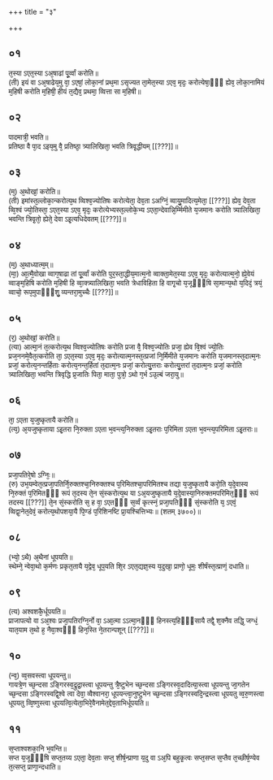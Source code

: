 +++
title = "३"

+++
## ०१
त᳘स्या ऽएत᳘स्या ऽअ᳘षाढां पू᳘र्व्वां करोति॥  
(ती) इयं वा ऽअ᳘षाढेय᳘मु वा᳘ ऽएषां᳘ लोका᳘नां प्रथ᳘मा ऽसृज्यत ता᳘मेत᳘स्या ऽएव᳘ मृदः᳘ करोत्येषा᳘ᳫँ᳘ ह्येव᳘ लोका᳘नामियं म᳘हिषी करोति म᳘हिषी᳘ हीयं त᳘द्यैव᳘ प्रथमा᳘ व्वित्ता सा म᳘हिषी॥  
## ०२
पादमात्री᳘ भवति॥  
प्रतिष्ठा वै पा᳘द ऽइय᳘मु वै᳘ प्रतिष्ठा᳘ त्र्यालिखिता᳘ भवति त्रिवृ᳘द्धीयम् [[???]]॥  
## ०३
(म᳘) अ᳘थोखां᳘ करोति॥  
(ती) इमांस्त᳘ल्लोका᳘न्करोत्य᳘थ व्विश्व᳘ज्योतिषः करोत्येता᳘ देव᳘ता ऽअग्निं᳘ व्वायु᳘मादित्य᳘मेता᳘ [[???]] ह्येव᳘ देव᳘ता व्वि᳘श्वं ज्यो᳘तिस्ता᳘ ऽएत᳘स्या ऽएव᳘ मृदः᳘ करोत्येभ्यस्त᳘ल्लोके᳘भ्य ऽएता᳘न्देवान्नि᳘र्म्मिमीते य᳘जमानः करोति त्र्यालिखिता᳘ भवन्ति त्रिवृ᳘तो᳘ ह्येते᳘ देवा ऽइ᳘त्यधिदेवतम् [[???]]॥  
## ०४
(म᳘) अ᳘थाध्यात्म᳘म्॥  
(मा᳘) आ᳘त्मै᳘वोखा व्वाग᳘षाढा तां पू᳘र्व्वां करोति पुर᳘स्ता᳘द्धीय᳘मात्म᳘नो व्वाक्ता᳘मेत᳘स्या ऽएव᳘ मृदः᳘ करोत्यात्म᳘नो᳘ ह्ये᳘वेयं व्वाङ्म᳘हिषि करोति म᳘हिषी हि व्वा᳘क्त्र्यालिखिता᳘ भवति त्रेधाविहिता हि वागृ᳘चो य᳘जूᳫँ᳭षि सा᳘मान्य᳘थो य᳘दिदं᳘ त्रयं᳘ व्वाचो᳘ रूप᳘मुपाᳫँ᳭शु᳘ व्यन्तरा᳘मुच्चैः [[???]]॥  
## ०५
(र᳘) अ᳘थोखां᳘ करोति॥  
(त्या) आत्मा᳘नं त᳘त्करोत्य᳘थ व्विश्व᳘ज्योतिषः करोति प्रजा वै᳘ विश्व᳘ज्योतिः प्रजा᳘ ह्येव वि᳘श्वं ज्यो᳘तिः प्रज᳘ननमे᳘वैत᳘त्करोति ता᳘ ऽएत᳘स्या ऽएव᳘ मृदः᳘ करोत्यात्म᳘नस्त᳘त्प्रजां नि᳘र्मिमीते य᳘जमानः करोति य᳘जमानस्त᳘दात्म᳘नः प्रजां᳘ करोत्य᳘नन्तर्हिताः करोत्य᳘नन्त᳘र्हितां त᳘दात्म᳘नः प्रजां᳘ करोत्यु᳘त्तराः करोत्यु᳘त्तरां त᳘दात्म᳘नः प्रजां᳘ करोति त्र्यालिखिता᳘ भवन्ति त्रिवृद्धि प्र᳘जातिः पिता᳘ माता᳘ पुत्रो᳘ ऽथो ग᳘र्भ ऽउ᳘ल्बं जरा᳘यु॥  
## ०६
ता᳘ ऽएता य᳘जुष्कृतायै करोति॥  
(त्य᳘) अ᳘यजुष्कृताया ऽइ᳘तरा नि᳘रुक्ता ऽएता भ᳘वन्त्य᳘निरुक्ता ऽइ᳘तराः प᳘रिमिता ऽएता भ᳘वन्त्य᳘परिमिता ऽइ᳘तराः॥  
## ०७
प्रजा᳘पतिरे᳘षो ऽग्निः᳘॥  
(रु) उभ᳘यम्वेत᳘त्प्रजा᳘पतिर्नि᳘रुक्तश्चा᳘निरुक्तश्च प᳘रिमितश्चा᳘परिमितश्च तद्या य᳘जुष्कृतायै करो᳘ति य᳘दे᳘वास्य नि᳘रुक्तं प᳘रिमितᳫँ᳭ रूपं त᳘दस्य ते᳘न सं᳘स्करोत्य᳘थ या ऽअ᳘यजुष्कृतायै य᳘दे᳘वास्या᳘निरुक्तमपरिमित᳘ᳫँ᳘ रूपं तदस्य [[???]] ते᳘न सं᳘स्करोति स᳘ ह वा᳘ ऽएतᳫँ᳭ स᳘र्व्वं कृत्स्नं᳘ प्रजा᳘पतिᳫँ᳭ सं᳘स्करोति य᳘ ऽएवं᳘ व्विद्वा᳘नेत᳘देवं᳘ करोत्य᳘थोपशया᳘यै पि᳘ण्डं प᳘रिशिनष्टि प्रा᳘यश्चित्तिभ्यः॥ (शतम् ३७००)॥  
## ०८
(भ्यो᳘ ऽथै) अ᳘थैनां धूपयति॥  
स्थेम्ने᳘ न्वेवा᳘थो क᳘र्मणः प्रकृत᳘तायै य᳘द्वेव᳘ धूप᳘यति शि᳘र ऽएत᳘द्यज्ञ᳘स्य य᳘दुखा᳘ प्राणो᳘ धूमः᳘ शीर्षंस्त᳘त्प्राणं᳘ दधाति॥  
## ०९
(त्य) अश्वशकै᳘र्धूपयति॥  
प्राजापत्यो वा ऽअ᳘श्वः प्रजा᳘पतिरग्नि᳘र्नो वा᳘ ऽआ᳘त्मा ऽऽत्मा᳘नᳫँ᳭ हिनस्त्य᳘हिᳫँ᳭सायै तद्वै᳘ श᳘क्नैव तद्धि᳘ जग्धं᳘ यात᳘याम त᳘थो ह᳘ नैवा᳘श्वᳫँ᳭ हिन᳘स्ति ने᳘तरान्पशून् [[???]]॥  
## १०
(न्व᳘) व्व᳘सवस्त्वा धूपयन्तु॥  
गायत्रे᳘ण च्छ᳘न्दसा ऽङ्गिरस्व᳘द्रुद्रा᳘स्त्वा धूपयन्तु त्रै᳘ष्टुभेन च्छ᳘न्दसा ऽङ्गिरस्व᳘दादित्या᳘स्त्वा धूपयन्तु जा᳘गतेन च्छ᳘न्दसा ऽङ्गिरस्वद्वि᳘श्वे त्वा देवा᳘ व्वैश्वानरा᳘ धूपयन्त्वा᳘नुष्टुभेन च्छ᳘न्दसा ऽङ्गिरस्वदि᳘न्द्रस्त्वा धूपयतु व्व᳘रु᳘णस्त्वा धूपयतु व्वि᳘ष्णुस्त्वा धूपयत्वि᳘त्येता᳘भिरे᳘वैनामेत᳘द्देव᳘ताभिर्धूपयति॥  
## ११
स᳘प्ताश्वशका᳘नि भ᳘वन्ति॥  
सप्त य᳘जूᳫँ᳭षि सप्त᳘तय्य ऽएता᳘ देव᳘ताः सप्त᳘ शीर्ष᳘न्प्राणा य᳘दु वा ऽअ᳘पि बहुकृ᳘त्वः सप्त᳘सप्त स᳘प्तैव त᳘च्छीर्ष᳘ण्येव त᳘त्सप्त᳘ प्राणा᳘न्दधाति॥  
